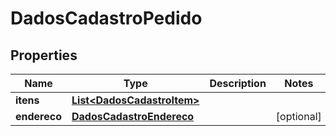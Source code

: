 # DadosCadastroPedido

## Properties
Name | Type | Description | Notes
------------ | ------------- | ------------- | -------------
**itens** | [**List&lt;DadosCadastroItem&gt;**](DadosCadastroItem.md) |  | 
**endereco** | [**DadosCadastroEndereco**](DadosCadastroEndereco.md) |  |  [optional]
